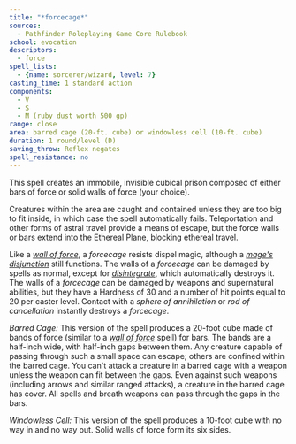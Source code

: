 ```yaml
---
title: "*forcecage*"
sources:
  - Pathfinder Roleplaying Game Core Rulebook
school: evocation
descriptors:
  - force
spell_lists:
  - {name: sorcerer/wizard, level: 7}
casting_time: 1 standard action
components:
  - V
  - S
  - M (ruby dust worth 500 gp)
range: close
area: barred cage (20-ft. cube) or windowless cell (10-ft. cube)
duration: 1 round/level (D)
saving_throw: Reflex negates
spell_resistance: no
---
```


This spell creates an immobile, invisible cubical prison composed of either bars of force or solid walls of force (your choice).

Creatures within the area are caught and contained unless they are too big to fit inside, in which case the spell automatically fails. Teleportation and other forms of astral travel provide a means of escape, but the force walls or bars extend into the Ethereal Plane, blocking ethereal travel.

Like a [*wall of force*](/spells/wall-of-force/), a *forcecage* resists dispel magic, although a [*mage's disjunction*](/spells/mages-disjunction/) still functions. The walls of a *forcecage* can be damaged by spells as normal, except for [*disintegrate*](/spells/disintegrate/), which automatically destroys it. The walls of a *forcecage* can be damaged by weapons and supernatural abilities, but they have a Hardness of 30 and a number of hit points equal to 20 per caster level. Contact with a *sphere of annihilation* or *rod of cancellation* instantly destroys a *forcecage*.

*Barred Cage:* This version of the spell produces a 20-foot cube made of bands of force (similar to a [*wall of force*](/spells/wall-of-force/) spell) for bars. The bands are a half-inch wide, with half-inch gaps between them. Any creature capable of passing through such a small space can escape; others are confined within the barred cage. You can't attack a creature in a barred cage with a weapon unless the weapon can fit between the gaps. Even against such weapons (including arrows and similar ranged attacks), a creature in the barred cage has cover. All spells and breath weapons can pass through the gaps in the bars.

*Windowless Cell:* This version of the spell produces a 10-foot cube with no way in and no way out. Solid walls of force form its six sides.

